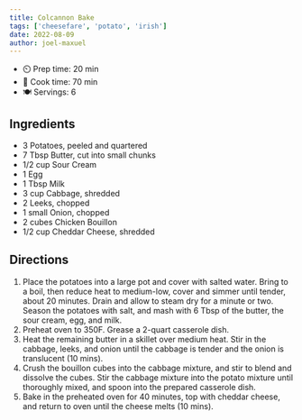 ```yaml
---
title: Colcannon Bake
tags: ['cheesefare', 'potato', 'irish']
date: 2022-08-09
author: joel-maxuel
---
```


- ⏲️ Prep time: 20 min
- 🍳 Cook time: 70 min
- 🍽️ Servings: 6

## Ingredients

- 3 Potatoes, peeled and quartered
- 7 Tbsp Butter, cut into small chunks
- 1/2 cup Sour Cream
- 1 Egg
- 1 Tbsp Milk
- 3 cup Cabbage, shredded
- 2 Leeks, chopped
- 1 small Onion, chopped
- 2 cubes Chicken Bouillon
- 1/2 cup Cheddar Cheese, shredded

## Directions

1. Place the potatoes into a large pot and cover with salted water. Bring to a boil, then reduce heat to medium-low, cover and simmer until tender, about 20 minutes. Drain and allow to steam dry for a minute or two. Season the potatoes with salt, and mash with 6 Tbsp of the butter, the sour cream, egg, and milk.
2. Preheat oven to 350F. Grease a 2-quart casserole dish.
3. Heat the remaining butter in a skillet over medium heat. Stir in the cabbage, leeks, and onion until the cabbage is tender and the onion is translucent (10 mins).
4. Crush the bouillon cubes into the cabbage mixture, and stir to blend and dissolve the cubes. Stir the cabbage mixture into the potato mixture until thoroughly mixed, and spoon into the prepared casserole dish.
5. Bake in the preheated oven for 40 minutes, top with cheddar cheese, and return to oven until the cheese melts (10 mins).
